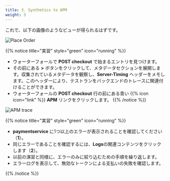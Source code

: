 ```yaml
---
title: 3. Synthetics to APM
weight: 3
---
```


これで、以下の画像のようなビューが得られるはずです。

![Place Order](../images/run-results-place-order.png)

{{% notice title="実習" style="green" icon="running" %}}

* ウォーターフォールで **POST checkout** で始まるエントリを見つけます。
* その前にある **>** ボタンをクリックして、メタデータセクションを展開します。収集されているメタデータを観察し、**Server-Timing** ヘッダーをメモします。このヘッダーにより、テストランをバックエンドのトレースに関連付けることができます。
* ウォーターフォールの **POST checkout** 行の前にある青い {{% icon icon="link" %}} **APM** リンクをクリックします。
{{% /notice %}}

![APM trace](../images/apm-trace.png)

{{% notice title="実習" style="green" icon="running" %}}

* **paymentservice** に1つ以上のエラーが表示されることを確認してください（**1**）。
* 同じエラーであることを確認するには、**Logs**の関連コンテンツをクリックします（**2**）。
* 以前の演習と同様に、エラーのみに絞り込むための手順を繰り返します。
* エラーログを表示して、無効なトークンによる支払いの失敗を確認します。

{{% /notice %}}
